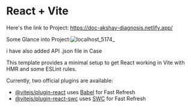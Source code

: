 # React + Vite

Here's the link to Project: https://doc-akshay-diagnosis.netlify.app/

Some Glance into Project:![localhost_5174_](https://github.com/user-attachments/assets/67d85009-0196-4309-a238-d515ca5999cd)

i have also added API .json file in Case


This template provides a minimal setup to get React working in Vite with HMR and some ESLint rules.

Currently, two official plugins are available:

- [@vitejs/plugin-react](https://github.com/vitejs/vite-plugin-react/blob/main/packages/plugin-react/README.md) uses [Babel](https://babeljs.io/) for Fast Refresh
- [@vitejs/plugin-react-swc](https://github.com/vitejs/vite-plugin-react-swc) uses [SWC](https://swc.rs/) for Fast Refresh
